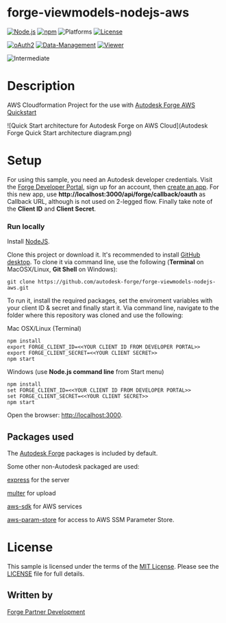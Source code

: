 # forge-viewmodels-nodejs-aws

[![Node.js](https://img.shields.io/badge/Node.js-8.12.0-blue.svg)](https://nodejs.org/)
[![npm](https://img.shields.io/badge/npm-6.4.1-blue.svg)](https://www.npmjs.com/)
![Platforms](https://img.shields.io/badge/platform-windows%20%7C%20osx%20%7C%20linux-lightgray.svg)
[![License](http://img.shields.io/:license-MIT-blue.svg)](http://opensource.org/licenses/MIT)

[![oAuth2](https://img.shields.io/badge/oAuth2-v1-green.svg)](http://developer.autodesk.com/)
[![Data-Management](https://img.shields.io/badge/Data%20Management-v1-green.svg)](http://developer.autodesk.com/)
[![Viewer](https://img.shields.io/badge/Viewer-v7-green.svg)](http://developer.autodesk.com/)

![Intermediate](https://img.shields.io/badge/Level-Intermediate-blue.svg)

# Description

AWS Cloudformation Project for the use with [Autodesk Forge AWS Quickstart](https://aws.amazon.com/quickstart/architecture/autodesk-forge/)

![Quick Start architecture for Autodesk Forge on AWS Cloud](Autodesk Forge Quick Start architecture diagram.png)



# Setup

For using this sample, you need an Autodesk developer credentials. Visit the [Forge Developer Portal](https://forge.autodesk.com), sign up for an account, then [create an app](https://forge.autodesk.com/myapps/create). For this new app, use **http://localhost:3000/api/forge/callback/oauth** as Callback URL, although is not used on 2-legged flow. Finally take note of the **Client ID** and **Client Secret**.

### Run locally

Install [NodeJS](https://nodejs.org).

Clone this project or download it. It's recommended to install [GitHub desktop](https://desktop.github.com/). To clone it via command line, use the following (**Terminal** on MacOSX/Linux, **Git Shell** on Windows):

    git clone https://github.com/autodesk-forge/forge-viewmodels-nodejs-aws.git

To run it, install the required packages, set the enviroment variables with your client ID & secret and finally start it. Via command line, navigate to the folder where this repository was cloned and use the following:

Mac OSX/Linux (Terminal)

    npm install
    export FORGE_CLIENT_ID=<<YOUR CLIENT ID FROM DEVELOPER PORTAL>>
    export FORGE_CLIENT_SECRET=<<YOUR CLIENT SECRET>>
    npm start

Windows (use **Node.js command line** from Start menu)

    npm install
    set FORGE_CLIENT_ID=<<YOUR CLIENT ID FROM DEVELOPER PORTAL>>
    set FORGE_CLIENT_SECRET=<<YOUR CLIENT SECRET>>
    npm start

Open the browser: [http://localhost:3000](http://localhost:3000).

## Packages used

The [Autodesk Forge](https://www.npmjs.com/package/forge-apis) packages is included by default. 

Some other non-Autodesk packaged are used: 

[express](https://www.npmjs.com/package/express) for the server

[multer](https://www.npmjs.com/package/multer) for upload 

[aws-sdk](https://www.npmjs.com/package/aws-sdk) for AWS services 

[aws-param-store](https://www.npmjs.com/package/aws-param-store) for access to AWS SSM Parameter Store.
# License

This sample is licensed under the terms of the [MIT License](http://opensource.org/licenses/MIT).
Please see the [LICENSE](LICENSE) file for full details.

## Written by

[Forge Partner Development](http://forge.autodesk.com)